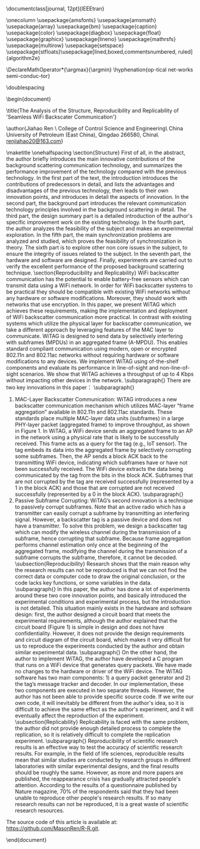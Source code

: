 \documentclass[journal, 12pt]{IEEEtran}

\onecolumn
\usepackage{amsfonts}
\usepackage{amsmath}
\usepackage{array}
\usepackage{bm}
\usepackage{caption}
\usepackage{color}
\usepackage{diagbox}
\usepackage{float}
\usepackage{graphicx}
\usepackage{lineno}
\usepackage{mathrsfs}
\usepackage{multirow}
\usepackage{setspace}
\usepackage{stfloats}\usepackage[lined,boxed,commentsnumbered, ruled]{algorithm2e}


\DeclareMathOperator*{\argmax}{\argmin}
\hyphenation{op-tical net-works semi-conduc-tor}

\doublespacing

\begin{document}
	

\title{The Analysis of the Structure, Reproducibility and Replicability of 'Seamless WiFi Backscater Communication'}

\author{Jiahao Ren \\
	 College of Control Science and Engineering\\
	 China University of Petroleum (East China), Qingdao 266580, China\\ 
	 renjiahao20@163.com}

\maketitle
\onehalfspacing
\section{Structure}
First of all, in the abstract, the author briefly introduces the main innovative contributions of the background scattering communication technology, and summarizes the performance improvement of the technology compared with the previous technology. In the first part of the text, the introduction introduces the contributions of predecessors in detail, and lists the advantages and disadvantages of the previous technology, then leads to their own innovation points, and introduces in detail the aspects of innovation. In the second part, the background part introduces the relevant communication technology principles involved in the background scattering in detail. The third part, the design summary part is a detailed introduction of the author's specific improvement work on the existing technology. In the fourth part, the author analyzes the feasibility of the subject and makes an experimental exploration. In the fifth part, the main synchronization problems are analyzed and studied, which proves the feasibility of synchronization in theory. The sixth part is to explore other non core issues in the subject, to ensure the integrity of issues related to the subject. In the seventh part, the hardware and software are designed. Finally, experiments are carried out to verify the excellent performance of the proposed background scattering technique.
\section{Reproducibility and Replicability}
WiFi backscatter communication has the potential to enable battery-free sensors which can transmit data using a WiFi network. In order for WiFi backscatter systems to be practical they should be compatible with existing WiFi networks without any hardware or software modifications. Moreover, they should work with networks that use encryption. In this paper, we present WiTAG which achieves these requirements, making the implementation and deployment of WiFi backscatter communication more practical. In contrast with existing systems which utilize the physical layer for backscatter communication, we take a different approach by leveraging features of the MAC layer to communicate. WiTAG is designed to send data by selectively interfering with subframes (MPDUs) in an aggregated frame (A-MPDU). This enables standard compliant communication using modern, open or encrypted 802.11n and 802.11ac networks without requiring hardware or software modifications to any devices. We implement WiTAG using of-the-shelf components and evaluate its performance in line-of-sight and non-line-of-sight scenarios. We show that WiTAG achieves a throughput of up to 4 Kbps without impacting other devices in the network.
\subparagraph{}
There are two key innovations in this paper：
\subparagraph{}
1) MAC-Layer Backscatter Communication: WiTAG introduces a new backscatter communication mechanism which utilizes MAC-layer “frame aggregation” available in 802.11n and 802.11ac standards. These standards place multiple MAC-layer data units (subframes) in a large PHY-layer packet (aggregated frame) to improve throughput, as shown in Figure 1. In WiTAG, a WiFi device sends an aggregated frame to an AP in the network using a physical rate that is likely to be successfully received. This frame acts as a query for the tag (e.g., IoT sensor). The tag embeds its data into the aggregated frame by selectively corrupting some subframes. Then, the AP sends a block ACK back to the transmitting WiFi device, indicating which subframes have or have not been successfully received. The WiFi device extracts the data being communicated by the tag from the bits in the block ACK. Subframes that are not corrupted by the tag are received successfully (represented by a 1 in the block ACK) and those that are corrupted are not received successfully (represented by a 0 in the block ACK).
\subparagraph{}
2) Passive Subframe Corrupting: WiTAG’s second innovation is a technique to passively corrupt subframes. Note that an active radio which has a transmitter can easily corrupt a subframe by transmitting an interfering signal. However, a backscatter tag is a passive device and does not have a transmitter. To solve this problem, we design a backscatter tag which can modify the wireless channel during the transmission of a subframe, hence corrupting that subframe. Because frame aggregation performs channel estimation only once at the beginning of the aggregated frame, modifying the channel during the transmission of a subframe corrupts the subframe, therefore, it cannot be decoded.
\subsection{Reproducibility}
Research shows that the main reason why the research results can not be reproduced is that we can not find the correct data or computer code to draw the original conclusion, or the code lacks key functions, or some variables in the data. 
\subparagraph{}
In this paper, the author has done a lot of experiments around these two core innovation points, and basically introduced the experimental conditions and experimental process, but the introduction is not detailed. This situation mainly exists in the hardware and software design: first, the author designed a circuit board that meets the experimental requirements, although the author explained that the circuit board (Figure 1) is simple in design and does not have confidentiality. However, it does not provide the design requirements and circuit diagram of the circuit board, which makes it very difficult for us to reproduce the experiments conducted by the author and obtain similar experimental data.
\subparagraph{}
On the other hand, the author to implement WiTAG, the author have developed a C program that runs on a WiFi device that generates query packets. We have made no changes to the hardware or driver of the WiFi device. The WiTAG software has two main components: 1) a query packet generator and 2) the tag’s message tracker and decoder. In our implementation, these two components are executed in two separate threads. However, the author has not been able to provide specific source code. If we write our own code, it will inevitably be different from the author's idea, so it is difficult to achieve the same effect as the author's experiment, and it will eventually affect the reproduction of the experiment.
\subsection{Replicability}
Replicability is faced with the same problem, the author did not provide enough detailed process to complete the replication, so it is relatively difficult to complete the replication experiment.
\subparagraph{}
Reproducibility of scientific research results is an effective way to test the accuracy of scientific research results. For example, in the field of life sciences, reproducible results mean that similar studies are conducted by research groups in different laboratories with similar experimental designs, and the final results should be roughly the same. However, as more and more papers are published, the reappearance crisis has gradually attracted people's attention. According to the results of a questionnaire published by Nature magazine, 70\% of the respondents said that they had been unable to reproduce other people's research results. If so many research results can not be reproduced, it is a great waste of scientific research resources.

The source code of this article is available at: https://github.com/MasonRen/R-R.git.


\end{document}
